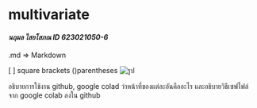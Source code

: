 # multivariate

#### *นฤมล ไสยโสภณ ID 623021050-6*

.md => Markdown

[ ] square brackets
()parentheses
![รูป](318b12e0-ba01-40b5-8ae8-31e1f67d514b)


อธิบายการใช้งาน github, google colad ว่าหน้าที่ของแต่ละอันคืออะไร และอธิบายวิธีเซฟไฟล์จาก google colab ลงใน github 
